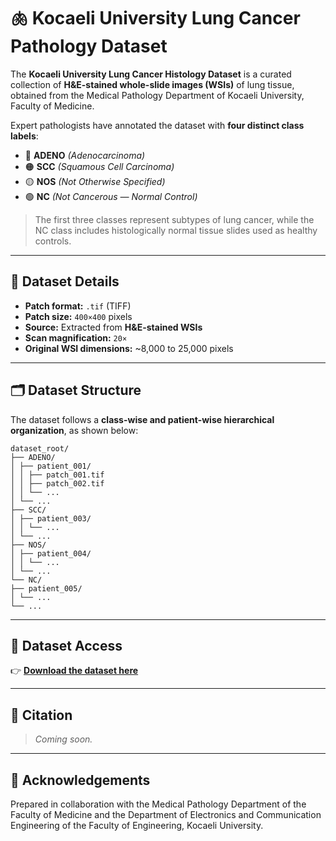 # 🫁 Kocaeli University Lung Cancer Pathology Dataset

The **Kocaeli University Lung Cancer Histology Dataset** is a curated collection of **H&E-stained whole-slide images (WSIs)** of lung tissue, obtained from the Medical Pathology Department of Kocaeli University, Faculty of Medicine.

Expert pathologists have annotated the dataset with **four distinct class labels**:

- 🔴 **ADENO** *(Adenocarcinoma)*  
- 🟠 **SCC** *(Squamous Cell Carcinoma)*  
- 🟡 **NOS** *(Not Otherwise Specified)*  
- 🟢 **NC** *(Not Cancerous — Normal Control)*  

> The first three classes represent subtypes of lung cancer, while the NC class includes histologically normal tissue slides used as healthy controls.

---


## 🧪 Dataset Details

- **Patch format:** `.tif` (TIFF)  
- **Patch size:** `400×400` pixels  
- **Source:** Extracted from **H&E-stained WSIs**  
- **Scan magnification:** `20×`  
- **Original WSI dimensions:** ~8,000 to 25,000 pixels  

---

## 🗂️ Dataset Structure

The dataset follows a **class-wise and patient-wise hierarchical organization**, as shown below:

```
dataset_root/
├── ADENO/
│ ├── patient_001/
│ │ ├── patch_001.tif
│ │ ├── patch_002.tif
│ │ └── ...
│ └── ...
├── SCC/
│ ├── patient_003/
│ │ └── ...
│ └── ...
├── NOS/
│ ├── patient_004/
│ │ └── ...
│ └── ...
└── NC/
├── patient_005/
│ └── ...
└── ...
```
---

## 🔗 Dataset Access

👉 **[Download the dataset here](https://drive.google.com/drive/folders/1BNtVx62udL9DisQQC208boGj8hN_dnt5)**

---

## 📄 Citation

> *Coming soon.*

---

## 🤝 Acknowledgements

Prepared in collaboration with the Medical Pathology Department of the Faculty of Medicine and the Department of Electronics and Communication Engineering of the Faculty of Engineering, Kocaeli University.
